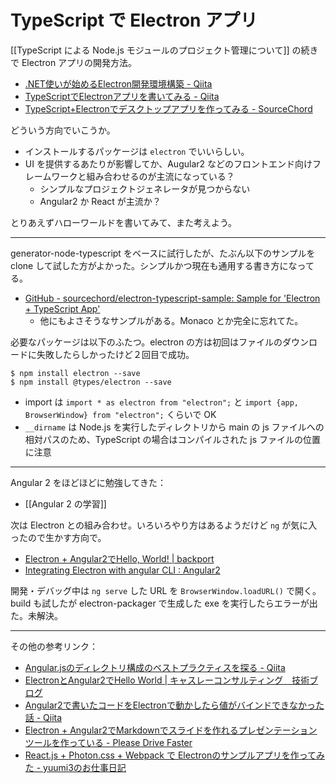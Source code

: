 # TypeScript で Electron アプリ
[[TypeScript による Node.js モジュールのプロジェクト管理について]] の続きで Electron アプリの開発方法。
* [.NET使いが始めるElectron開発環境構築 - Qiita](http://qiita.com/misumame/items/9196eb8ad9473c79d22b)
* [TypeScriptでElectronアプリを書いてみる - Qiita](http://qiita.com/JunSuzukiJapan/items/4a1a0274a2771cdc0ae2)
* [TypeScript+Electronでデスクトップアプリを作ってみる - SourceChord](http://sourcechord.hatenablog.com/entry/2015/10/19/004044)

どういう方向でいこうか。
- インストールするパッケージは `electron` でいいらしい。
- UI を提供するあたりが影響してか、Augular2 などのフロントエンド向けフレームワークと組み合わせるのが主流になっている？
    - シンプルなプロジェクトジェネレータが見つからない
    - Angular2 か React が主流か？

とりあえずハローワールドを書いてみて、また考えよう。

---

generator-node-typescript をベースに試行したが、たぶん以下のサンプルを clone して試した方がよかった。シンプルかつ現在も通用する書き方になってる。
- [GitHub - sourcechord/electron-typescript-sample: Sample for 'Electron + TypeScript App'](https://github.com/sourcechord/electron-typescript-sample)
    - 他にもよさそうなサンプルがある。Monaco とか完全に忘れてた。

必要なパッケージは以下のふたつ。electron の方は初回はファイルのダウンロードに失敗したらしかったけど２回目で成功。
```
$ npm install electron --save
$ npm install @types/electron --save
```

- import は `import * as electron from "electron";` と `import {app, BrowserWindow} from "electron";` くらいで OK
- `__dirname` は Node.js を実行したディレクトリから main の js ファイルへの相対パスのため、TypeScript の場合はコンパイルされた js ファイルの位置に注意

---

Angular 2 をほどほどに勉強してきた：
- [[Angular 2 の学習]]

次は Electron との組み合わせ。いろいろやり方はあるようだけど `ng` が気に入ったので生かす方向で。
- [Electron + Angular2でHello, World! | backport](http://backport.net/blog/2017/02/26/electron_meets_angular2/)
- [Integrating Electron with angular CLI : Angular2](https://www.reddit.com/r/Angular2/comments/56p5wm/integrating_electron_with_angular_cli/)

開発・デバッグ中は `ng serve` した URL を `BrowserWindow.loadURL()` で開く。build も試したが electron-packager で生成した exe を実行したらエラーが出た。未解決。

---

その他の参考リンク：
- [Angular.jsのディレクトリ構成のベストプラクティスを探る - Qiita](http://qiita.com/n0bisuke/items/6a79d3ee63020f771260)
- [ElectronとAngular2でHello World | キャスレーコンサルティング　技術ブログ](http://www.casleyconsulting.co.jp/blog-engineer/linux/electron%E3%81%A8angular2%E3%81%A7hello-world/)
- [Angular2で書いたコードをElectronで動かしたら値がバインドできなかった話 - Qiita](http://qiita.com/amaya4869/items/38c846a470d0528e1aeb)
- [Electron + Angular2でMarkdownでスライドを作れるプレゼンテーションツールを作っている - Please Drive Faster](http://joe-re.hatenablog.com/entry/2016/04/12/095931)
- [React.js + Photon.css + Webpack で Electronのサンプルアプリを作ってみた - yuumi3のお仕事日記](http://yuumi3.hatenablog.com/entry/2016/05/23/112850)